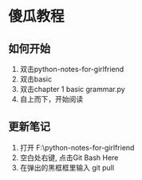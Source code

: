 
# 傻瓜教程

## 如何开始
   1. 双击python-notes-for-girlfriend
   2. 双击basic
   3. 双击chapter 1 basic grammar.py
   4. 自上而下，开始阅读

## 更新笔记
   1. 打开 F:\python-notes-for-girlfriend
   2. 空白处右键, 点击Git Bash Here
   3. 在弹出的黑框框里输入 git pull
